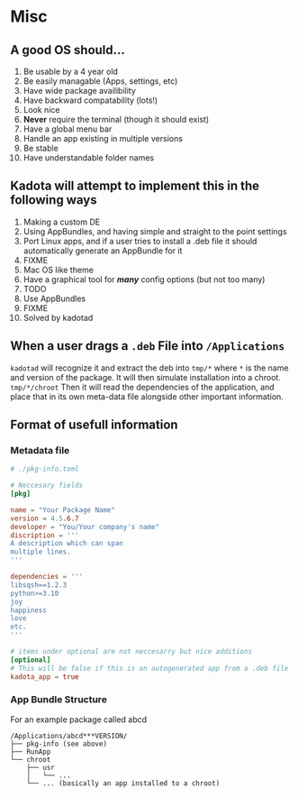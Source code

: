 # Misc

## A good OS should...
1. Be usable by a 4 year old
2. Be easily managable (Apps, settings, etc)
3. Have wide package availibility
4. Have backward compatability (lots!)
5. Look nice
6. **Never** require the terminal (though it should exist)
7. Have a global menu bar
8. Handle an app existing in multiple versions
9. Be stable
10. Have understandable folder names

## Kadota will attempt to implement this in the following ways
1. Making a custom DE
2. Using AppBundles, and having simple and straight to the point settings
3. Port Linux apps, and if a user tries to install a .deb file it should automatically generate an AppBundle for it
4. FIXME
5. Mac OS like theme
6. Have a graphical tool for ***many*** config options (but not too many)
7. TODO
8. Use AppBundles
9. FIXME
10. Solved by kadotad


## When a user drags a ```.deb``` File into ```/Applications```

```kadotad``` will recognize it and extract the deb into ```tmp/*``` where ```*``` is the name and
version of the package. It will then simulate installation into a chroot. ```tmp/*/chroot``` Then it
will read the dependencies of the application, and place that in its own meta-data file alongside
other important information.


## Format of usefull information

### Metadata file
```toml
# ./pkg-info.toml

# Neccesary fields
[pkg]

name = "Your Package Name"
version = 4.5.6.7
developer = "You/Your company's name"
discription = '''
A description which can span
multiple lines.
'''

dependencies = '''
libsqsh==1.2.3
python>=3.10
joy
happiness
love
etc.
'''

# items under optional are not neccesarry but nice additions
[optional]
# This will be false if this is an autogenerated app from a .deb file
kadota_app = true
```

### App Bundle Structure
For an example package called abcd
```
/Applications/abcd***VERSION/
├── pkg-info (see above)
├── RunApp
└── chroot
	├── usr
	│	└── ...
	└── ... (basically an app installed to a chroot)
```